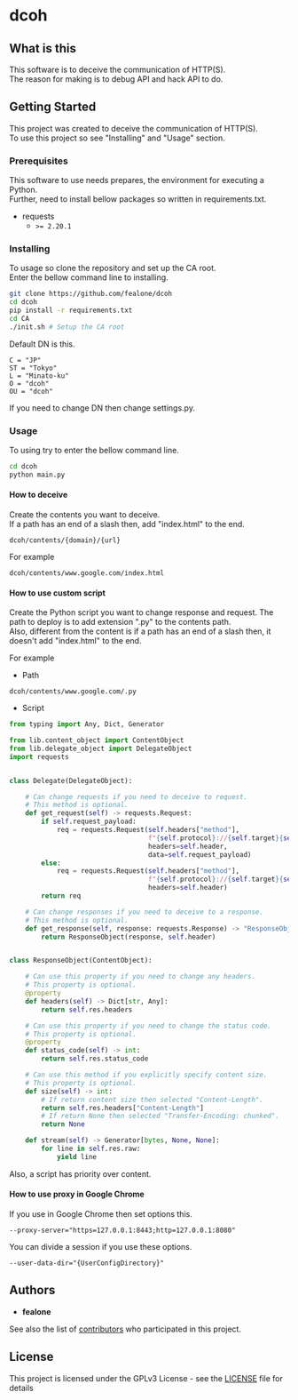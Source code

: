# dcoh

## What is this

This software is to deceive the communication of HTTP(S).  
The reason for making is to debug API and hack API to do.  

## Getting Started

This project was created to deceive the communication of HTTP(S).  
To use this project so see "Installing" and "Usage" section.  

### Prerequisites

This software to use needs prepares, the environment for executing a Python.  
Further, need to install bellow packages so written in requirements.txt.  

* requests 
    - `>= 2.20.1`

### Installing
To usage so clone the repository and set up the CA root.  
Enter the bellow command line to installing.  

```bash
git clone https://github.com/fealone/dcoh
cd dcoh
pip install -r requirements.txt
cd CA
./init.sh # Setup the CA root
```

Default DN is this.

```
C = "JP"
ST = "Tokyo"
L = "Minato-ku"
O = "dcoh"
OU = "dcoh"
```

If you need to change DN then change settings.py.

### Usage 
To using try to enter the bellow command line.  

```bash
cd dcoh
python main.py
```

#### How to deceive
Create the contents you want to deceive.  
If a path has an end of a slash then, add "index.html" to the end.  

`dcoh/contents/{domain}/{url}`

For example

`dcoh/contents/www.google.com/index.html`

#### How to use custom script
Create the Python script you want to change response and request.
The path to deploy is to add extension ".py" to the contents path.  
Also, different from the content is if a path has an end of a slash then, it doesn't add "index.html" to the end.  

For example  

* Path

`dcoh/contents/www.google.com/.py`

* Script

```python
from typing import Any, Dict, Generator

from lib.content_object import ContentObject
from lib.delegate_object import DelegateObject
import requests


class Delegate(DelegateObject):

    # Can change requests if you need to deceive to request.
    # This method is optional.
    def get_request(self) -> requests.Request:
        if self.request_payload:
            req = requests.Request(self.headers["method"],
                                   f"{self.protocol}://{self.target}{self.headers['url']}",
                                   headers=self.header,
                                   data=self.request_payload)
        else:
            req = requests.Request(self.headers["method"],
                                   f"{self.protocol}://{self.target}{self.headers['url']}",
                                   headers=self.header)
        return req

    # Can change responses if you need to deceive to a response.
    # This method is optional.
    def get_response(self, response: requests.Response) -> "ResponseObject":
        return ResponseObject(response, self.header)


class ResponseObject(ContentObject):

    # Can use this property if you need to change any headers.
    # This property is optional.
    @property
    def headers(self) -> Dict[str, Any]:
        return self.res.headers

    # Can use this property if you need to change the status code.
    # This property is optional.
    @property
    def status_code(self) -> int:
        return self.res.status_code

    # Can use this method if you explicitly specify content size.
    # This property is optional.
    def size(self) -> int:
        # If return content size then selected "Content-Length".
        return self.res.headers["Content-Length"]
        # If return None then selected "Transfer-Encoding: chunked".
        return None

    def stream(self) -> Generator[bytes, None, None]:
        for line in self.res.raw:
            yield line
```

Also, a script has priority over content.  

#### How to use proxy in Google Chrome

If you use in Google Chrome then set options this.

```
--proxy-server="https=127.0.0.1:8443;http=127.0.0.1:8080"
```

You can divide a session if you use these options.

```
--user-data-dir="{UserConfigDirectory}"
```

## Authors

* **fealone**

See also the list of [contributors](https://github.com/fealone/dcoh/contributors) who participated in this project.

## License

This project is licensed under the GPLv3 License - see the [LICENSE](LICENSE) file for details
